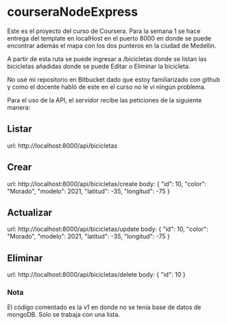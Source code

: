 # courseraNodeExpress

Este es el proyecto del curso de Coursera. Para la semana 1 se hace entrega del template en localHost en el puerto 8000 en donde se puede encontrar además el mapa con los dos punteros en la ciudad de Medellín.

A partir de esta ruta se puede ingresar a /bicicletas donde se listan las bicicletas añadidas donde se puede Editar o Eliminar la bicicleta.

No usé mi repositorio en Bitbucket dado que estoy familiarizado con github y como el docente habló de este en el curso no le vi ningún problema.

Para el uso de la API, el servidor recibe las peticiones de la siguiente manera:

## Listar
url: http://localhost:8000/api/bicicletas

## Crear
url: http://localhost:8000/api/bicicletas/create
body: {
"id": 10, 
"color": "Morado", 
"modelo": 2021, 
"latitud": -35, 
"longitud": -75
}

## Actualizar
url: http://localhost:8000/api/bicicletas/update
body: {
"id": 10, 
"color": "Morado", 
"modelo": 2021, 
"latitud": -35, 
"longitud": -75
}

## Eliminar
url: http://localhost:8000/api/bicicletas/delete
body: {
"id": 10
}

### Nota
El código comentado es la v1 en donde no se tenía base de datos de mongoDB. Solo se trabaja con una lista.
